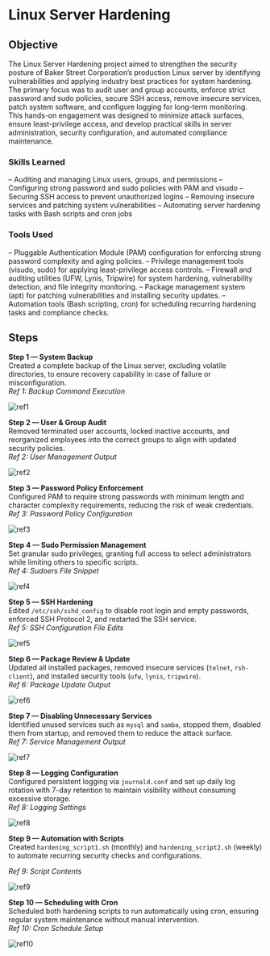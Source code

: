 # Linux Server Hardening

## Objective
The Linux Server Hardening project aimed to strengthen the security posture of Baker Street Corporation’s production Linux server by identifying vulnerabilities and applying industry best practices for system hardening. The primary focus was to audit user and group accounts, enforce strict password and sudo policies, secure SSH access, remove insecure services, patch system software, and configure logging for long-term monitoring. This hands-on engagement was designed to minimize attack surfaces, ensure least-privilege access, and develop practical skills in server administration, security configuration, and automated compliance maintenance.

### Skills Learned
– Auditing and managing Linux users, groups, and permissions
– Configuring strong password and sudo policies with PAM and visudo
– Securing SSH access to prevent unauthorized logins
– Removing insecure services and patching system vulnerabilities
– Automating server hardening tasks with Bash scripts and cron jobs

### Tools Used
– Pluggable Authentication Module (PAM) configuration for enforcing strong password complexity and aging policies.
– Privilege management tools (visudo, sudo) for applying least-privilege access controls.
– Firewall and auditing utilities (UFW, Lynis, Tripwire) for system hardening, vulnerability detection, and file integrity monitoring.
– Package management system (apt) for patching vulnerabilities and installing security updates.
– Automation tools (Bash scripting, cron) for scheduling recurring hardening tasks and compliance checks.

## Steps
**Step 1 — System Backup**  
Created a complete backup of the Linux server, excluding volatile directories, to ensure recovery capability in case of failure or misconfiguration.  
*Ref 1: Backup Command Execution*

![ref1](ref1.png)

**Step 2 — User & Group Audit**  
Removed terminated user accounts, locked inactive accounts, and reorganized employees into the correct groups to align with updated security policies.  
*Ref 2: User Management Output*

![ref2](ref2.png)

**Step 3 — Password Policy Enforcement**  
Configured PAM to require strong passwords with minimum length and character complexity requirements, reducing the risk of weak credentials.  
*Ref 3: Password Policy Configuration*

![ref3](ref3.png)

**Step 4 — Sudo Permission Management**  
Set granular sudo privileges, granting full access to select administrators while limiting others to specific scripts.  
*Ref 4: Sudoers File Snippet*

![ref4](ref4.png)

**Step 5 — SSH Hardening**  
Edited `/etc/ssh/sshd_config` to disable root login and empty passwords, enforced SSH Protocol 2, and restarted the SSH service.  
*Ref 5: SSH Configuration File Edits*

![ref5](ref5.png)

**Step 6 — Package Review & Update**  
Updated all installed packages, removed insecure services (`telnet`, `rsh-client`), and installed security tools (`ufw`, `lynis`, `tripwire`).  
*Ref 6: Package Update Output*

![ref6](ref6.png)

**Step 7 — Disabling Unnecessary Services**  
Identified unused services such as `mysql` and `samba`, stopped them, disabled them from startup, and removed them to reduce the attack surface.  
*Ref 7: Service Management Output*

![ref7](ref7.png)

**Step 8 — Logging Configuration**  
Configured persistent logging via `journald.conf` and set up daily log rotation with 7-day retention to maintain visibility without consuming excessive storage.  
*Ref 8: Logging Settings*

![ref8](ref8.png)

**Step 9 — Automation with Scripts**  
Created `hardening_script1.sh` (monthly) and `hardening_script2.sh` (weekly) to automate recurring security checks and configurations.  

*Ref 9: Script Contents*

![ref9](ref9.png)

**Step 10 — Scheduling with Cron**  
Scheduled both hardening scripts to run automatically using cron, ensuring regular system maintenance without manual intervention.  
*Ref 10: Cron Schedule Setup*

![ref10](ref10.png)

